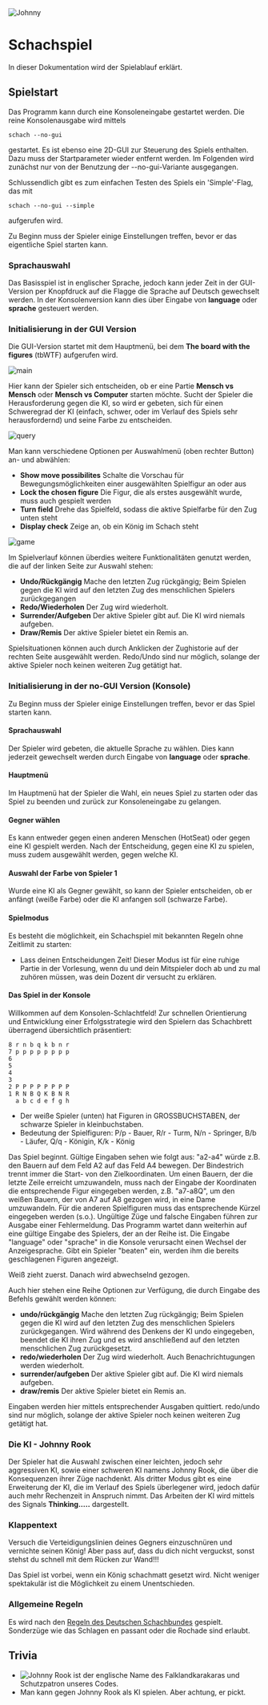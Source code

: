 <img src="/documents/logo.png" alt="Johnny"/>

# Schachspiel

In dieser Dokumentation wird der Spielablauf erklärt.

## Spielstart

Das Programm kann durch eine Konsoleneingabe gestartet werden. Die reine Konsolenausgabe wird mittels

````shell
schach --no-gui
````

gestartet. Es ist ebenso eine 2D-GUI zur Steuerung des Spiels enthalten. Dazu muss der Startparameter wieder entfernt werden. Im Folgenden wird zunächst nur von der Benutzung der --no-gui-Variante ausgegangen.

Schlussendlich gibt es zum einfachen Testen des Spiels ein 'Simple'-Flag, das mit

````shell
schach --no-gui --simple
````

aufgerufen wird.

Zu Beginn muss der Spieler einige Einstellungen treffen, bevor er das eigentliche Spiel starten kann.

### Sprachauswahl

Das Basisspiel ist in englischer Sprache, jedoch kann jeder Zeit in der GUI-Version per Knopfdruck auf die Flagge die Sprache auf Deutsch gewechselt werden. In der Konsolenversion kann dies über Eingabe von **language** oder **sprache** gesteuert werden.


### Initialisierung in der GUI Version

Die GUI-Version startet mit dem Hauptmenü, bei dem **The board with the figures** (tbWTF) aufgerufen wird.

<img src="/documents/main.png" alt="main"/>

Hier kann der Spieler sich entscheiden, ob er eine Partie **Mensch vs Mensch** oder **Mensch vs Computer** starten möchte. Sucht der Spieler die Herausforderung gegen die KI, so wird er gebeten, sich für einen Schweregrad der KI (einfach, schwer, oder im Verlauf des Spiels sehr herausfordernd) und seine Farbe zu entscheiden.

<img src="/documents/query.png" alt="query"/>

Man kann verschiedene Optionen per Auswahlmenü (oben rechter Button) an- und abwählen:

* **Show move possibilites** Schalte die Vorschau für Bewegungsmöglichkeiten einer ausgewählten Spielfigur an oder aus
* **Lock the chosen figure** Die Figur, die als erstes ausgewählt wurde, muss auch gespielt werden
* **Turn field** Drehe das Spielfeld, sodass die aktive Spielfarbe für den Zug unten steht
* **Display check** Zeige an, ob ein König im Schach steht

<img src="/documents/game.png" alt="game"/>

Im Spielverlauf können überdies weitere Funktionalitäten genutzt werden, die auf der linken Seite zur Auswahl stehen:

* **Undo/Rückgängig** Mache den letzten Zug rückgängig; Beim Spielen gegen die KI wird auf den letzten Zug des menschlichen Spielers zurückgegangen
* **Redo/Wiederholen** Der Zug wird wiederholt.
* **Surrender/Aufgeben** Der aktive Spieler gibt auf. Die KI wird niemals aufgeben.
* **Draw/Remis** Der aktive Spieler bietet ein Remis an.

Spielsituationen können auch durch Anklicken der Zughistorie auf der rechten Seite ausgewählt werden. Redo/Undo sind nur möglich, solange der aktive Spieler noch keinen weiteren Zug getätigt hat.

### Initialisierung in der no-GUI Version (Konsole) 

Zu Beginn muss der Spieler einige Einstellungen treffen, bevor er das Spiel starten kann.

#### Sprachauswahl
Der Spieler wird gebeten, die aktuelle Sprache zu wählen. Dies kann jederzeit gewechselt werden durch Eingabe von **language** oder **sprache**.

#### Hauptmenü

Im Hauptmenü hat der Spieler die Wahl, ein neues Spiel zu starten oder das Spiel zu beenden und zurück zur Konsoleneingabe zu gelangen. 

#### Gegner wählen

Es kann entweder gegen einen anderen Menschen (HotSeat) oder gegen eine KI gespielt werden. Nach der Entscheidung, gegen eine KI zu spielen, muss zudem ausgewählt werden, gegen welche KI.

#### Auswahl der Farbe von Spieler 1

Wurde eine KI als Gegner gewählt, so kann der Spieler entscheiden, ob er anfängt (weiße Farbe) oder die KI anfangen soll (schwarze Farbe).

#### Spielmodus

Es besteht die möglichkeit, ein Schachspiel mit bekannten Regeln ohne Zeitlimit zu starten:

* Lass deinen Entscheidungen Zeit! Dieser Modus ist für eine ruhige Partie in der Vorlesung, wenn du und dein Mitspieler doch ab und zu mal zuhören müssen, was dein Dozent dir versucht zu erklären. 

#### Das Spiel in der Konsole

Willkommen auf dem Konsolen-Schlachtfeld! Zur schnellen Orientierung und Entwicklung einer Erfolgsstrategie wird den Spielern das Schachbrett überragend übersichtlich präsentiert:

````shell
8 r n b q k b n r
7 p p p p p p p p
6
5
4
3
2 P P P P P P P P 
1 R N B Q K B N R
  a b c d e f g h 
````

* Der weiße Spieler (unten) hat Figuren in GROSSBUCHSTABEN, der schwarze Spieler in kleinbuchstaben. 
* Bedeutung der Spielfiguren: P/p - Bauer, R/r - Turm, N/n - Springer, B/b - Läufer, Q/q - Königin, K/k - König

Das Spiel beginnt. Gültige Eingaben sehen wie folgt aus: "a2-a4" würde z.B. den Bauern auf dem Feld A2 auf das Feld A4 bewegen. Der Bindestrich trennt immer die Start- von den Zielkoordinaten.
Um einen Bauern, der die letzte Zeile erreicht umzuwandeln, muss nach der Eingabe der Koordinaten die entsprechende Figur eingegeben werden, z.B. "a7-a8Q", um den weißen Bauern, der von A7 auf A8 gezogen wird, in eine Dame umzuwandeln. Für die anderen Spielfiguren muss das entsprechende Kürzel eingegeben werden (s.o.).
Ungültige Züge und falsche Eingaben führen zur Ausgabe einer Fehlermeldung. Das Programm wartet dann weiterhin auf eine gültige Eingabe des Spielers, der an der Reihe ist.
Die Eingabe "language" oder "sprache" in die Konsole verursacht einen Wechsel der Anzeigesprache.
Gibt ein Spieler "beaten" ein, werden ihm die bereits geschlagenen Figuren angezeigt.

Weiß zieht zuerst. Danach wird abwechselnd gezogen.

Auch hier stehen eine Reihe Optionen zur Verfügung, die durch Eingabe des Befehls gewählt werden können:

* **undo/rückgängig** Mache den letzten Zug rückgängig; Beim Spielen gegen die KI wird auf den letzten Zug des menschlichen Spielers zurückgegangen. Wird während des Denkens der KI undo eingegeben, beendet die KI ihren Zug und es wird anschließend auf den letzten menschlichen Zug zurückgesetzt.
* **redo/wiederholen** Der Zug wird wiederholt. Auch Benachrichtugungen werden wiederholt. 
* **surrender/aufgeben** Der aktive Spieler gibt auf. Die KI wird niemals aufgeben.
* **draw/remis** Der aktive Spieler bietet ein Remis an. 

Eingaben werden hier mittels entsprechender Ausgaben quittiert. redo/undo sind nur möglich, solange der aktive Spieler noch keinen weiteren Zug getätigt hat.


### Die KI - Johnny Rook

Der Spieler hat die Auswahl zwischen einer leichten, jedoch sehr aggressiven KI, sowie einer schweren KI namens Johnny Rook, die über die Konsequenzen ihrer Züge nachdenkt. Als dritter Modus gibt es eine Erweiterung der KI, die im Verlauf des Spiels überlegener wird, jedoch dafür auch mehr Rechenzeit in Anspruch nimmt. Das Arbeiten der KI wird mittels des Signals **Thinking.....** dargestellt. 

### Klappentext 

Versuch die Verteidigungslinien deines Gegners einzuschnüren und vernichte seinen König! Aber pass auf, dass du dich nicht verguckst, sonst stehst du schnell mit dem Rücken zur Wand!!!

Das Spiel ist vorbei, wenn ein König schachmatt gesetzt wird. Nicht weniger spektakulär ist die Möglichkeit zu einem Unentschieden.

### Allgemeine Regeln

Es wird nach den [Regeln des Deutschen Schachbundes](https://www.schachbund.de/files/dsb/srk/2019/FIDE-Regeln-2018-Final-DEU.pdf "Regelwerk des DSB") gespielt. Sonderzüge wie das Schlagen en passant oder die Rochade sind erlaubt.

## Trivia

* ![Johnny Rook](https://projects.isp.uni-luebeck.de/swolff/schach/-/blob/master/documents/logo.png) ist der englische Name des Falklandkarakaras und Schutzpatron unseres Codes.
* Man kann gegen Johnny Rook als KI spielen. Aber achtung, er pickt. 


